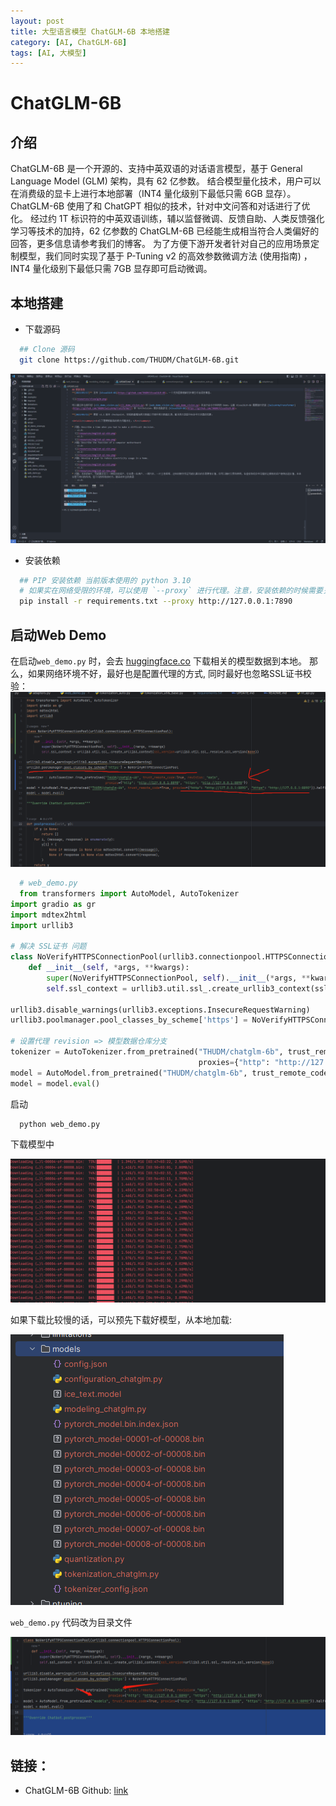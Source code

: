 ```yaml
---
layout: post
title: 大型语言模型 ChatGLM-6B 本地搭建 
category: [AI, ChatGLM-6B]
tags: [AI, 大模型]
---
```


# ChatGLM-6B

## 介绍
ChatGLM-6B 是一个开源的、支持中英双语的对话语言模型，基于 General Language Model (GLM) 架构，具有 62 亿参数。
结合模型量化技术，用户可以在消费级的显卡上进行本地部署（INT4 量化级别下最低只需 6GB 显存）。 
ChatGLM-6B 使用了和 ChatGPT 相似的技术，针对中文问答和对话进行了优化。
经过约 1T 标识符的中英双语训练，辅以监督微调、反馈自助、人类反馈强化学习等技术的加持，62 亿参数的 ChatGLM-6B 已经能生成相当符合人类偏好的回答，更多信息请参考我们的博客。
为了方便下游开发者针对自己的应用场景定制模型，我们同时实现了基于 P-Tuning v2 的高效参数微调方法 (使用指南) ，INT4 量化级别下最低只需 7GB 显存即可启动微调。


## 本地搭建

- 下载源码
```bash
  ## Clone 源码 
  git clone https://github.com/THUDM/ChatGLM-6B.git 
```
![img.png](../../../assets/posts/AI/CHATGLM-6B/source.png)

- 安装依赖

```bash
  ## PIP 安装依赖 当前版本使用的 python 3.10
  # 如果实在网络受限的环境，可以使用 `--proxy` 进行代理。注意，安装依赖的时候需要关闭系统代理。否则会SSL证书错误
  pip install -r requirements.txt --proxy http://127.0.0.1:7890
```

## 启动Web Demo

在启动`web_demo.py` 时，会去 [huggingface.co](https://huggingface.co/THUDM/chatglm-6b) 下载相关的模型数据到本地。
那么，如果网络环境不好，最好也是配置代理的方式, 同时最好也忽略SSL证书校验：
![img.png](../../../assets/posts/AI/CHATGLM-6B/web_demo.png)
```python
  # web_demo.py
  from transformers import AutoModel, AutoTokenizer
import gradio as gr
import mdtex2html
import urllib3

# 解决 SSL证书 问题
class NoVerifyHTTPSConnectionPool(urllib3.connectionpool.HTTPSConnectionPool):
    def __init__(self, *args, **kwargs):
        super(NoVerifyHTTPSConnectionPool, self).__init__(*args, **kwargs)
        self.ssl_context = urllib3.util.ssl_.create_urllib3_context(ssl_version=urllib3.util.ssl_.resolve_ssl_version(None))

urllib3.disable_warnings(urllib3.exceptions.InsecureRequestWarning)
urllib3.poolmanager.pool_classes_by_scheme['https'] = NoVerifyHTTPSConnectionPool

# 设置代理 revision => 模型数据仓库分支
tokenizer = AutoTokenizer.from_pretrained("THUDM/chatglm-6b", trust_remote_code=True, revision= "main",
                                          proxies={"http": "http://127.0.0.1:8890", "https": "http://127.0.0.1:8890"})
model = AutoModel.from_pretrained("THUDM/chatglm-6b", trust_remote_code=True, proxies={"http": "http://127.0.0.1:8890", "https": "http://127.0.0.1:8890"}).half().cuda()
model = model.eval()

```
 启动
```bash
  python web_demo.py
```

下载模型中

![img.png](../../../assets/posts/AI/CHATGLM-6B/download.png)


如果下载比较慢的话，可以预先下载好模型，从本地加载:

![img.png](../../../assets/posts/AI/CHATGLM-6B/local.png)
 
`web_demo.py` 代码改为目录文件

![img.png](../../../assets/posts/AI/CHATGLM-6B/local_code.png)


## 链接：
  - ChatGLM-6B Github: [link](https://github.com/THUDM/ChatGLM-6B)
